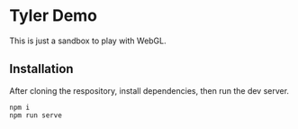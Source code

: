 # Tyler Demo

This is just a sandbox to play with WebGL.

## Installation

After cloning the respository, install dependencies, then run the dev server.

```shell
npm i
npm run serve
```